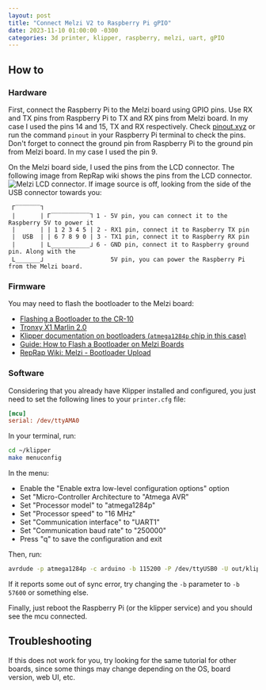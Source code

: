 ```yaml
---
layout: post
title: "Connect Melzi V2 to Raspberry Pi gPIO"
date: 2023-11-10 01:00:00 -0300
categories: 3d printer, klipper, raspberry, melzi, uart, gPIO
---
```


## How to

### Hardware

First, connect the Raspberry Pi to the Melzi board using GPIO pins. Use RX and
TX pins from Raspberry Pi to TX and RX pins from Melzi board. In my case I used
the pins 14 and 15, TX and RX respectively. Check [pinout.xyz][1] or run the
command `pinout` in your Raspberry Pi terminal to check the pins. Don't forget
to connect the ground pin from Raspberry Pi to the ground pin from Melzi board.
In my case I used the pin 9.

On the Melzi board side, I used the pins from the LCD connector. The following
image from RepRap wiki shows the pins from the LCD connector. ![Melzi LCD
connector][2]. If image source is off, looking from the side of the USB
connector towards you:

```
 Г‾‾‾‾‾‾‾⅂
 |       | Г‾‾‾‾‾‾‾‾‾‾‾⅂ 1 - 5V pin, you can connect it to the Raspberry 5V to power it
 |       | | 1 2 3 4 5 | 2 - RX1 pin, connect it to Raspberry TX pin
 |  USB  | | 6 7 8 9 0 | 3 - TX1 pin, connect it to Raspberry RX pin
 |       | L___________⅃ 6 - GND pin, connect it to Raspberry ground pin. Along with the
 L_______⅃                   5V pin, you can power the Raspberry Pi from the Melzi board.

```

### Firmware

You may need to flash the bootloader to the Melzi board:

- [Flashing a Bootloader to the CR-10][3]
- [Tronxy X1 Marlin 2.0][4]
- [Klipper documentation on bootloaders (`atmega1284p` chip in this case)][5]
- [Guide: How to Flash a Bootloader on Melzi Boards][6]
- [RepRap Wiki: Melzi - Bootloader Upload][7]

### Software

Considering that you already have Klipper installed and configured, you just
need to set the following lines to your `printer.cfg` file:

```ini
[mcu]
serial: /dev/ttyAMA0
```

In your terminal, run:

```bash
cd ~/klipper
make menuconfig
```

In the menu:

- Enable the "Enable extra low-level configuration options" option
- Set "Micro-Controller Architecture to "Atmega AVR"
- Set "Processor model" to "atmega1284p"
- Set "Processor speed" to "16 MHz"
- Set "Communication interface" to "UART1"
- Set "Communication baud rate" to "250000"
- Press "q" to save the configuration and exit

Then, run:

```bash
avrdude -p atmega1284p -c arduino -b 115200 -P /dev/ttyUSB0 -U out/klipper.elf.hex
```

If it reports some out of sync error, try changing the `-b` parameter to
`-b 57600` or something else.

Finally, just reboot the Raspberry Pi (or the klipper service) and you should
see the mcu connected.

## Troubleshooting

If this does not work for you, try looking for the same tutorial for other
boards, since some things may change depending on the OS, board version, web
UI, etc.

[1]: https://pinout.xyz/
[2]: https://reprap.org/mediawiki/images/d/dd/BT_Connection.png
[3]: https://www.instructables.com/Flashing-a-Bootloader-to-the-CR-10/
[4]: https://github.com/pessimism/TronxyX1#marlin-20
[5]: https://www.klipper3d.org/Bootloaders.html#atmega1284p
[6]: https://letsprint3d.net/guide-how-to-flash-a-bootloader-on-melzi-boards/
[7]: https://reprap.org/wiki/Melzi#Bootloader_Upload
